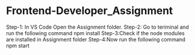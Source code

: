 # Frontend-Developer_Assignment

Step-1: In VS Code Open the Assignment folder.
Step-2: Go to teriminal and run the following command
        npm install
Step-3:Check if the node modules are installed in Assignment folder
Step-4:Now run the following command
        npm start
